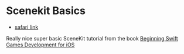 
# Scenekit Basics

* [safari link](https://www.safaribooksonline.com/library/view/beginning-swift-games/9781484204009/9781484204016_Ch11.xhtml)

Really nice super basic SceneKit tutorial from the book [Beginning Swift Games Development for iOS](https://www.apress.com/us/book/9781484223093#otherversion=9781484223109)
